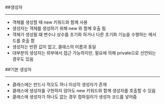 ##생성자

----
- 객체를 생성할 때 new 키워드와 함께 사용
- 생성자는 객체를 생성하기 위해 new 와 함꼐 호출 됨
- 객체가 생성될 떄 변수나 상수를 초기화 하거나 다른 초기화 기능을 수행하는 메서드를 호출 함
- 생성자는 반환 값이 없고, 클래스의 이름과 동일
- 대부분의 생성자는 외부에서 접근 가능하지만, 필요에 의해 private으로 선언되는 경우도 있음

##기본 생성자

---
- 클래스에는 반드시 적오도 하나 이상의 생성자가 존재
- 클래스에 생성자를 구현하지 않아도 new 키워드와 함께 생성자를 호출할 수 있음
- 클래스에 생성자가 하나도 없는 경우 컴파일러가 생성자 코드를 넣어줌
